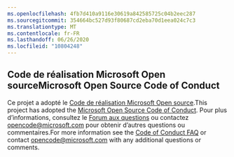 ```yaml
---
ms.openlocfilehash: 4fb7d410a9116e30619a842585725c04b2eec287
ms.sourcegitcommit: 354664bc527d93f80687cd2eba70d1eea024c7c3
ms.translationtype: MT
ms.contentlocale: fr-FR
ms.lasthandoff: 06/26/2020
ms.locfileid: "10804248"
---
```

## <span data-ttu-id="a6084-101">Code de réalisation Microsoft Open source</span><span class="sxs-lookup"><span data-stu-id="a6084-101">Microsoft Open Source Code of Conduct</span></span>
<span data-ttu-id="a6084-102">Ce projet a adopté le [Code de réalisation Microsoft Open source](https://opensource.microsoft.com/codeofconduct/).</span><span class="sxs-lookup"><span data-stu-id="a6084-102">This project has adopted the [Microsoft Open Source Code of Conduct](https://opensource.microsoft.com/codeofconduct/).</span></span>
<span data-ttu-id="a6084-103">Pour plus d’informations, consultez le [Forum aux questions](https://opensource.microsoft.com/codeofconduct/faq/) ou contactez [opencode@microsoft.com](mailto:opencode@microsoft.com) pour obtenir d’autres questions ou commentaires.</span><span class="sxs-lookup"><span data-stu-id="a6084-103">For more information see the [Code of Conduct FAQ](https://opensource.microsoft.com/codeofconduct/faq/) or contact [opencode@microsoft.com](mailto:opencode@microsoft.com) with any additional questions or comments.</span></span>